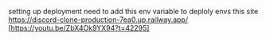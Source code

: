 setting up deployment
need to add this env variable to deploly envs
 this site
 https://discord-clone-production-7ea0.up.railway.app/
[https://youtu.be/ZbX4Ok9YX94?t=42295]
